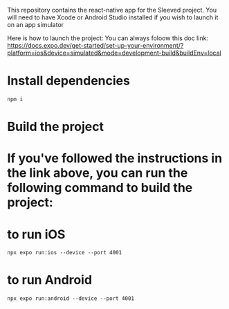 This repository contains the react-native app for the Sleeved project.
You will need to have Xcode or Android Studio installed if you wish to launch it on an app simulator

Here is how to launch the project:
You can always foloow this doc link:
https://docs.expo.dev/get-started/set-up-your-environment/?platform=ios&device=simulated&mode=development-build&buildEnv=local

# Install dependencies

`npm i`

# Build the project

# If you've followed the instructions in the link above, you can run the following command to build the project:

# to run iOS

`npx expo run:ios --device --port 4001`

# to run Android

`npx expo run:android --device --port 4001`
